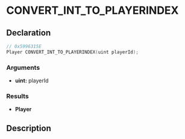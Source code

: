 # CONVERT_INT_TO_PLAYERINDEX

## Declaration
```cpp
// 0x5996315E
Player CONVERT_INT_TO_PLAYERINDEX(uint playerId);
```

### Arguments
- **uint:** playerId

### Results
- **Player**

## Description
